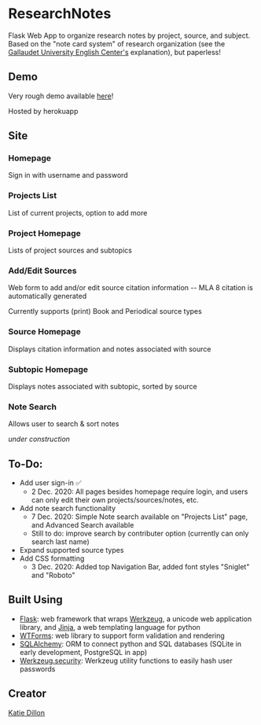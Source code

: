 # ResearchNotes
Flask Web App to organize research notes by project, source, and subject. Based on the "note card system" of research organization (see the
[Gallaudet University English Center's](https://www.gallaudet.edu/tutorial-and-instructional-programs/english-center/the-process-and-type-of-writing/pre-writing-writing-and-revising/the-note-card-system) explanation), but paperless!

## Demo
Very rough demo available [here](https://research-note-organizer.herokuapp.com/)!

Hosted by herokuapp

## Site
### Homepage
Sign in with username and password

### Projects List
List of current projects, option to add more

### Project Homepage
Lists of project sources and subtopics

### Add/Edit Sources
Web form to add and/or edit source citation information -- MLA 8 citation is automatically generated

Currently supports (print) Book and Periodical source types

### Source Homepage
Displays citation information and notes associated with source

### Subtopic Homepage
Displays notes associated with subtopic, sorted by source

### Note Search
Allows user to search & sort notes

*under construction*

## To-Do:
- Add user sign-in :white_check_mark:
    - 2 Dec. 2020: All pages besides homepage require login, and users can only edit their own projects/sources/notes, etc. 
- Add note search functionality
    - 7 Dec. 2020: Simple Note search available on "Projects List" page, and Advanced Search available
    - Still to do: improve search by contributer option (currently can only search last name)
- Expand supported source types
- Add CSS formatting
    - 3 Dec. 2020: Added top Navigation Bar, added font styles "Sniglet" and "Roboto"

## Built Using
- [Flask](https://flask.palletsprojects.com/en/1.1.x/#): web framework that wraps [Werkzeug](https://werkzeug.palletsprojects.com/), a unicode web application library, and [Jinja](http://jinja.pocoo.org/docs), a web templating language for python
- [WTForms](https://wtforms.readthedocs.io/en/2.3.x/): web library to support form validation and rendering
- [SQLAlchemy](https://docs.sqlalchemy.org/en/13/): ORM to connect python and SQL databases (SQLite in early development, PostgreSQL in app)
- [Werkzeug.security](https://werkzeug.palletsprojects.com/en/1.0.x/utils/#module-werkzeug.security): Werkzeug utility functions to easily hash user passwords

## Creator
[Katie Dillon](https://github.com/ked66)
